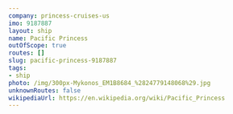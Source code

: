 ```yaml
---
company: princess-cruises-us
imo: 9187887
layout: ship
name: Pacific Princess
outOfScope: true
routes: []
slug: pacific-princess-9187887
tags:
- ship
photo: /img/300px-Mykonos_EM1B8684_%2824779148068%29.jpg
unknownRoutes: false
wikipediaUrl: https://en.wikipedia.org/wiki/Pacific_Princess
---
```

